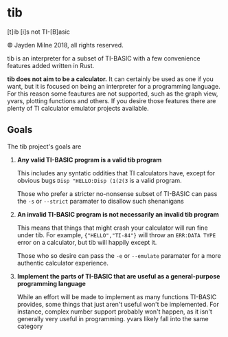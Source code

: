 # tib
[t]ib [i]s not TI-[B]asic

© Jayden Milne 2018, all rights reserved.

tib is an interpreter for a subset of TI-BASIC with a few convenience features
added written in Rust.

**tib does not aim to be a calculator.** It can certainly be used as one if you
want, but it is focused on being an interpreter for a programming language. For
this reason some feautures are not supported, such as the graph view, yvars,
plotting functions and others. If you desire those features there are plenty of
TI calculator emulator projects available.

## Goals
The tib project's goals are
1. **Any valid TI-BASIC program is a valid tib program**

   This includes any syntatic oddities that TI calculators have, except for
   obvious bugs `Disp "HELLO:Disp (1(2(3` is a valid program.

   Those who prefer a stricter no-nonsense subset of TI-BASIC can pass the `-s`
   or `--strict` paramater to disallow such shenanigans
2. **An invalid TI-BASIC program is not necessarily an invalid tib program**

   This means that things that might crash your calculator will run fine under
   tib. For example, `{"HELLO","TI-84"}` will throw an `ERR:DATA TYPE` error on
   a calculator, but tib will happily except it.

   Those who so desire can pass the `-e` or `--emulate` paramater for a more
   authentic calculator experience.
3. **Implement the parts of TI-BASIC that are useful as a general-purpose programming language**

    While an effort will be made to implement as many functions TI-BASIC
    provides, some things that just aren't useful won't be implemented. For
    instance, complex number support probably won't happen, as it isn't
    generally very useful in programming. yvars likely fall into the same
    category
